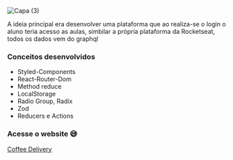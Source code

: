 ![Capa (3)](https://user-images.githubusercontent.com/94193637/210828038-16a35ff4-ab90-4609-abd6-e7162fb3c6cf.png)

A ideia principal era desenvolver uma plataforma que ao realiza-se o login o aluno teria acesso as aulas, simbilar a própria plataforma da Rocketseat, todos os dados vem do graphql

### Conceitos desenvolvidos
- Styled-Components
- React-Router-Dom
- Method reduce
- LocalStorage
- Radio Group, Radix
- Zod
- Reducers e Actions

### Acesse o website :sweat_smile:

<a href=https://coffee-delivery-react-ochre.vercel.app/>Coffee Delivery</a>

